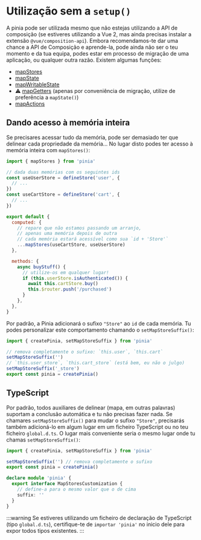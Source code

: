 # Utilização sem a `setup()`

A pinia pode ser utilizada mesmo que não estejas utilizando a API de composição (se estiveres utilizando a Vue 2, mas ainda precisas instalar a extensão `@vue/composition-api`). Embora recomendamos-te dar uma chance a API de Composição e aprende-la, pode ainda não ser o teu momento e da tua equipa, podes estar em processo de migração de uma aplicação, ou qualquer outra razão. Existem algumas funções:

- [mapStores](#dando-acesso-à-memória-inteira)
- [mapState](../core-concepts/state.md#utilização-com-a-api-de-opções)
- [mapWritableState](../core-concepts/state.md#estado-modificável)
- ⚠️ [mapGetters](../core-concepts/getters.md#sem-a-setup) (apenas por conveniência de migração, utilize de preferência a `mapState()`)
- [mapActions](../core-concepts/actions.md#sem-a-setup)

## Dando acesso à memória inteira

Se precisares acessar tudo da memória, pode ser demasiado ter que delinear cada propriedade da memória... No lugar disto podes ter acesso à memória inteira com `mapStores()`:

```js
import { mapStores } from 'pinia'

// dada duas memórias com os seguintes ids
const useUserStore = defineStore('user', {
  // ...
})
const useCartStore = defineStore('cart', {
  // ...
})

export default {
  computed: {
    // repare que não estamos passando um arranjo,
    // apenas uma memória depois de outra
    // cada memória estará acessível como sua `id + 'Store'`
    ...mapStores(useCartStore, useUserStore)
  },

  methods: {
    async buyStuff() {
      // utilize-os em qualquer lugar!
      if (this.userStore.isAuthenticated()) {
        await this.cartStore.buy()
        this.$router.push('/purchased')
      }
    },
  },
}
```

Por padrão, a Pinia adicionará o sufixo `"Store"` ao `id` de cada memória. Tu podes personalizar este comportamento chamando o `setMapStoreSuffix()`:

```js
import { createPinia, setMapStoreSuffix } from 'pinia'

// remova completamente o sufixo: `this.user`, `this.cart`
setMapStoreSuffix('')
// `this.user_store`, `this.cart_store` (está bem, eu não o julgo)
setMapStoreSuffix('_store')
export const pinia = createPinia()
```

## TypeScript

Por padrão, todos auxiliares de delinear (mapa, em outras palavras) suportam a conclusão automática e tu não precisas fazer nada. Se chamares `setMapStoreSuffix()` para mudar o sufixo `"Store"`, precisarás também adicioná-lo em algum lugar em um ficheiro TypeScript ou no teu ficheiro `global.d.ts`. O lugar mais conveniente seria o mesmo lugar onde tu chamas `setMapStoreSuffix()`:

```ts
import { createPinia, setMapStoreSuffix } from 'pinia'

setMapStoreSuffix('') // remova completamente o sufixo
export const pinia = createPinia()

declare module 'pinia' {
  export interface MapStoresCustomization {
    // define-a para o mesmo valor que o de cima
    suffix: ''
  }
}
```

:::warning
Se estiveres utilizando um ficheiro de declaração de TypeScript (tipo `global.d.ts`), certifique-te de `importar 'pinia'` no inicio dele para expor todos tipos existentes.
:::
